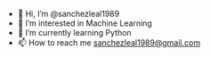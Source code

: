 - 👋 Hi, I’m @sanchezleal1989
- 👀 I’m interested in Machine Learning
- 🌱 I’m currently learning Python
- 📫 How to reach me sanchezleal1989@gmail.com

<!---
sanchezleal1989/sanchezleal1989 is a ✨ special ✨ repository because its `README.md` (this file) appears on your GitHub profile.
You can click the Preview link to take a look at your changes.
--->
